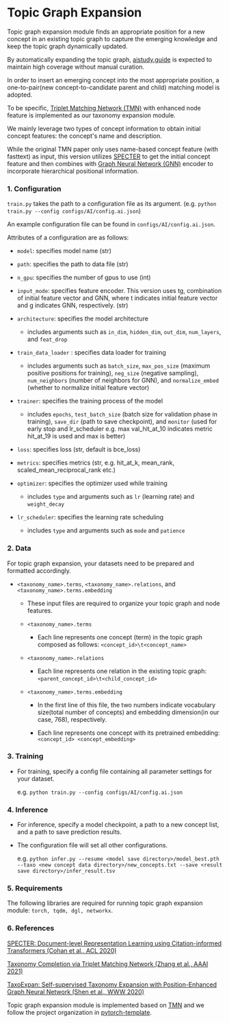 # Topic Graph Expansion

Topic graph expansion module finds an appropriate position for a new concept in an existing topic graph to capture the emerging knowledge and keep the topic graph dynamically updated.

By automatically expanding the topic graph, [aistudy.guide](aistudy.guide) is expected to maintain high coverage without manual curation. 

In order to insert an emerging concept into the most appropriate position, a one-to-pair(new concept-to-candidate parent and child) matching model is adopted.

To be specific, [Triplet Matching Network (TMN)](https://www.aaai.org/AAAI21Papers/AAAI-3030.ZhangJ.pdf) with enhanced node feature is implemented as our taxonomy expansion module.

We mainly leverage two types of concept information to obtain initial concept features: the concept's name and description.

While the original TMN paper only uses name-based concept feature (with fasttext) as input, this version utilizes [SPECTER](https://aclanthology.org/2020.acl-main.207.pdf) to get the initial concept feature and then combines with [Graph Neural Network (GNN)](https://ieeexplore.ieee.org/stamp/stamp.jsp?tp=&arnumber=4700287) encoder to incorporate hierarchical positional information.

### 1. Configuration

`train.py` takes the path to a configuration file as its argument. (e.g. `python train.py --config configs/AI/config.ai.json`)

An example configuration file can be found in `configs/AI/config.ai.json`.

Attributes of a configuration are as follows:

- `model`: specifies model name (str)
- `path`: specifies the path to data file (str)
- `n_gpu`: specifies the number of gpus to use (int)
- `input_mode`: specifies feature encoder. This version uses tg, combination of initial feature vector and GNN, where t indicates initial feature vector and g indicates GNN, respectively. (str)

- `architecture`: specifies the model architecture
    - includes arguments such as `in_dim`, `hidden_dim`, `out_dim`, `num_layers`, and `feat_drop`
   
- `train_data_loader` : specifies data loader for training
    - includes arguments such as `batch_size`, `max_pos_size` (maximum positive positions for training), `neg_size` (negative sampling), `num_neighbors` (number of neighbors for GNN), and `normalize_embed` (whether to normalize initial feature vector)

- `trainer`: specifies the training process of the model
    - includes `epochs`, `test_batch_size` (batch size for validation phase in training), `save_dir` (path to save checkpoint), and `monitor` (used for early stop and lr_scheduler e.g. max val_hit_at_10 indicates metric hit_at_19 is used and max is better)
  
- `loss`: specifies loss (str, default is bce_loss)
- `metrics`: specifies metrics (str, e.g. hit_at_k, mean_rank, scaled_mean_reciprocal_rank etc.)

- `optimizer`: specifies the optimizer used while training
    - includes `type` and arguments such as `lr` (learning rate) and `weight_decay`
    
- `lr_scheduler`: specifies the learning rate scheduling
    - includes `type` and arguments such as `mode` and `patience`
    
### 2. Data

For topic graph expansion, your datasets need to be prepared and formatted accordingly.

- `<taxonomy_name>.terms`, `<taxonomy_name>.relations`, and `<taxonomy_name>.terms.embedding`
    
    - These input files are required to organize your topic graph and node features.

    - `<taxonomy_name>.terms`
      
        - Each line represents one concept (term) in the topic graph composed as follows: `<concept_id>\t<concept_name>`
    
    - `<taxonomy_name>.relations`
      
        - Each line represents one relation in the existing topic graph: `<parent_concept_id>\t<child_concept_id>`
    
    - `<taxonomy_name>.terms.embedding`
      
        - In the first line of this file, the two numbers indicate vocabulary size(total number of concepts) and embedding dimension(in our case, 768), respectively.

        - Each line represents one concept with its pretrained embedding: `<concept_id> <concept_embedding>`

### 3. Training

- For training, specify a config file containing all parameter settings for your dataset.

    e.g. `python train.py --config configs/AI/config.ai.json`

### 4. Inference

- For inference, specify a model checkpoint, a path to a new concept list, and a path to save prediction results.

- The configuration file will set all other configurations.

    e.g. `python infer.py --resume <model save directory>/model_best.pth --taxo <new concept data directory>/new_concepts.txt --save <result save directory>/infer_result.tsv`
    
### 5. Requirements

The following libraries are required for running topic graph expansion module: `torch, tqdm, dgl, networkx`.

### 6. References

[SPECTER: Document-level Representation Learning using Citation-informed Transformers (Cohan et al., ACL 2020)](https://aclanthology.org/2020.acl-main.207.pdf)

[Taxonomy Completion via Triplet Matching Network (Zhang et al., AAAI 2021)](https://www.aaai.org/AAAI21Papers/AAAI-3030.ZhangJ.pdf)

[TaxoExpan: Self-supervised Taxonomy Expansion with Position-Enhanced Graph Neural Network (Shen et al., WWW 2020)](https://dl.acm.org/doi/pdf/10.1145/3366423.3380132)

Topic graph expansion module is implemented based on [TMN](https://github.com/JieyuZ2/TMN) and we follow the project organization in [pytorch-template](https://github.com/victoresque/pytorch-template).